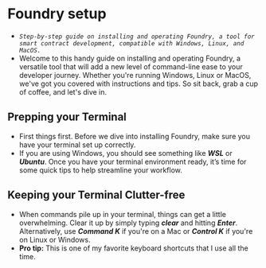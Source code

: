 # Foundry setup
- *`Step-by-step guide on installing and operating Foundry, a tool for smart contract development, compatible with Windows, Linux, and MacOS.`*
- Welcome to this handy guide on installing and operating Foundry, a versatile tool that will add a new level of command-line ease to your developer journey. Whether you're running Windows, Linux or MacOS, we've got you covered with instructions and tips. So sit back, grab a cup of coffee, and let's dive in.

## Prepping your Terminal
- First things first. Before we dive into installing Foundry, make sure you have your terminal set up correctly.
- If you are using Windows, you should see something like ***WSL*** or ***Ubuntu***. Once you have your terminal environment ready, it’s time for some quick tips to help streamline your workflow.

## Keeping your Terminal Clutter-free
- When commands pile up in your terminal, things can get a little overwhelming. Clear it up by simply typing ***clear*** and hitting ***Enter***. Alternatively, use ***Command K*** if you're on a Mac or ***Control K*** if you're on Linux or Windows.
- **Pro tip:** This is one of my favorite keyboard shortcuts that I use all the time.

